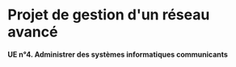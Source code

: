 # Projet de gestion d'un réseau avancé

**UE n°4. Administrer des systèmes informatiques communicants**
